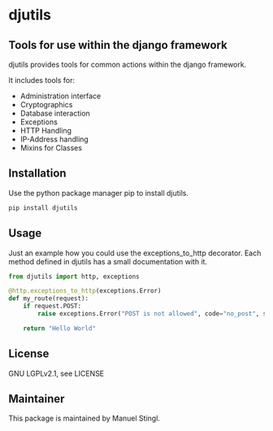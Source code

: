 # djutils
## Tools for use within the django framework

djutils provides tools for common actions within the django framework.

It includes tools for:
- Administration interface
- Cryptographics
- Database interaction
- Exceptions
- HTTP Handling
- IP-Address handling
- Mixins for Classes

## Installation
Use the python package manager pip to install djutils.

```bash
pip install djutils
```

## Usage
Just an example how you could use the exceptions_to_http decorator.
Each method defined in djutils has a small documentation with it.
```python
from djutils import http, exceptions

@http.exceptions_to_http(exceptions.Error)
def my_route(request):
    if request.POST:
        raise exceptions.Error("POST is not allowed", code="no_post", status_code=403)

    return "Hello World"
```

## License
GNU LGPLv2.1, see LICENSE

## Maintainer
This package is maintained by Manuel Stingl.

